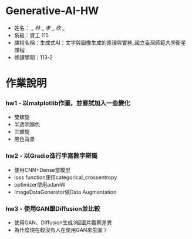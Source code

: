 # Generative-AI-HW

* 姓名： _ _林_ _ _孝_ _ _欣_ _
* 系級：資工 115
* 課程名稱：生成式AI：文字與圖像生成的原理與實務_國立臺灣師範大學衛星課程
* 修課學期：113-2


# 作業說明
### hw1 - 以matplotlib作圖，並嘗試加入一些變化
* 雙螺旋
* 半透明顏色
* 三螺旋
* 黑色背景

### hw2 - 以Gradio進行手寫數字辯識
* 使用CNN+Dense當模型
* loss function使用categorical_crossentropy
* optimizer使用adamW
* ImageDataGenerator做Data Augmentation

### hw3 - 使用GAN跟Diffusion並比較
* 使用GAN、Diffusion生成3組圖片觀察差異
* 為什麼現在較沒有人在使用GAN來生圖？
